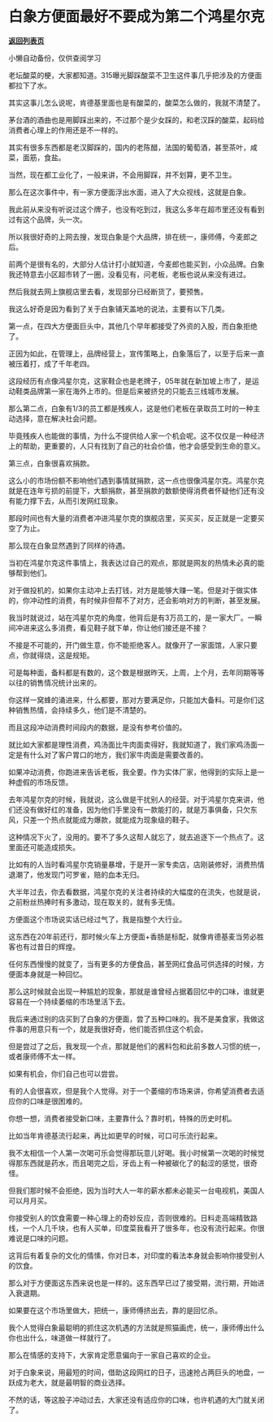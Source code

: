 # 白象方便面最好不要成为第二个鸿星尔克

[**返回列表页**](/gzh/记忆承载3)

小懒自动备份，仅供查阅学习

老坛酸菜的梗，大家都知道。315曝光脚踩酸菜不卫生这件事几乎把涉及的方便面都拉下了水。  

  

其实这事儿怎么说呢，肯德基里面也是有酸菜的，酸菜怎么做的，我就不清楚了。  

  

茅台酒的酒曲也是用脚踩出来的，不过那个是少女踩的，和老汉踩的酸菜，起码给消费者心理上的作用还是不一样的。  

  

其实有很多东西都是老汉脚踩的，国内的老陈醋，法国的葡萄酒，甚至茶叶，咸菜，面筋，食盐。  

  

当然，现在都工业化了，一般来讲，不会用脚踩，并不划算，更不卫生。  

  

那么在这次事件中，有一家方便面浮出水面，进入了大众视线，这就是白象。  

  

我此前从来没有听说过这个牌子，也没有吃到过，我这么多年在超市里还没有看到过有这个品牌，头一次。  

  

所以我很好奇的上网去搜，发现白象是个大品牌，排在统一，康师傅，今麦郎之后。

  

前两个是很有名的，大部分人估计打小就知道，今麦郎也能买到，小众品牌。白象我还特意去小区超市转了一圈，没看见有，问老板，老板也说从来没有进过。  

  

然后我就去网上旗舰店里去看，发现部分已经断货了，要预售。  

  

我这么好奇是因为看到了关于白象铺天盖地的说法，主要有以下几类。  

  

第一点，在四大方便面巨头中，其他几个早年都接受了外资的入股，而白象拒绝了。

  

正因为如此，在管理上，品牌经营上，宣传策略上，白象落后了，以至于后来一直被压着打，成了千年老四。

  

这段经历有点像鸿星尔克，这家鞋企也是老牌子，05年就在新加坡上市了，是运动鞋类品牌第一家在海外上市的。但是后来被挤兑的只能去三线城市发展。  

  

那么第二点，白象有1/3的员工都是残疾人，这是他们老板在录取员工时的一种主动选择，意在解决社会问题。

  

毕竟残疾人也能做的事情，为什么不提供给人家一个机会呢。这不仅仅是一种经济上的帮助，更重要的，人只有找到了自己的社会价值，他才会感受到生命的意义。

  

第三点，白象很喜欢捐款。  

  

这么小的市场份额不影响他们遇到事情就捐款，这一点也很像鸿星尔克。鸿星尔克就是在连年亏损的前提下，大额捐款，甚至捐款的数额使得消费者怀疑他们还有没有能力撑下去，从而引发网红现象。

  

那段时间也有大量的消费者冲进鸿星尔克的旗舰店里，买买买，反正就是一定要买空了为止。  

  

那么现在白象显然遇到了同样的待遇。  

  

当初在鸿星尔克这件事情上，我表达过自己的观点，那就是网友的热情未必真的能够帮到他们。  

  

对于做投机的，如果你主动冲上去打钱，对方是能够大赚一笔。但是对于做实体的，你冲动性的消费，有时候非但帮不了对方，还会影响对方的判断，甚至发展。  

  

我当时就说过，站在鸿星尔克的角度，他背后是有3万员工的，是一家大厂。一瞬间冲进来这么多消费，看见鞋子就下单，你让他们接还是不接？  

  

不接是不可能的，开门做生意，你不能拒绝客人。就像开了一家面馆，人家只要点，你就得烧，这是规矩。

  

可是每种面，备料都是有数的，这个数是根据昨天，上周，上个月，去年同期等等以往的销售情况统计出来的。  

  

你这样一窝蜂的涌进来，什么都要，那对方要满足你，只能加大备料。可是你们这种销售热情，会持续多久，他们是不清楚的。  

  

而且这段冲动消费时间段内的数据，是没有参考价值的。  

  

就比如大家都是理性消费，鸡汤面比牛肉面卖得好，我就知道了，我们家鸡汤面一定是有什么对了客户胃口的地方，我们家牛肉面是需要改善的。  

  

如果冲动消费，你跑进来告诉老板，我全要。作为实体厂家，他得到的实际上是一种虚假的市场反馈。  

  

去年鸿星尔克的时候，我就说，这么做是干扰别人的经营。对于鸿星尔克来讲，他们还没有做好红的准备，因为他们手里没有一款能打的，就是万事俱备，只欠东风，只差一个热点就能成为爆款，就能成为现象级的鞋子。  

  

这种情况下火了，没用的。要不了多久这帮人就忘了，就去追逐下一个热点了。这里面还可能造成损失。  

  

比如有的人当时看鸿星尔克销量暴增，于是开一家专卖店，店刚装修好，消费热情退潮了，他发现门可罗雀，赔的血本无归。

  

大半年过去，你去看数据，鸿星尔克的关注者持续的大幅度的在流失，也就是说，之前粉丝热捧时有多激动，现在取关的，就有多无情。  

  

方便面这个市场说实话已经过气了，我是指整个大行业。  

  

这东西在20年前还行，那时候火车上方便面+香肠是标配，就像肯德基麦当劳必胜客也有过昔日的辉煌。

  

任何东西慢慢的就变了，当有更多的方便食品，甚至网红食品可供选择的时候，方便面本身就是一种回忆。  

  

那么这时候就会出现一种尴尬的现象，那就是谁曾经占据着回忆中的口味，谁就更容易在一个持续萎缩的市场里活下去。  

  

我后来通过别的店买到了白象的方便面，尝了五种口味的。我不是美食家，我做这件事的用意只有一个，就是我很好奇，他们能否抓住这个机会。

  

但是尝过了之后，我发现一个点，那就是他们的酱料包和此前多数人习惯的统一，或者康师傅不太一样。

  

如果有机会，你们自己也可以尝尝。  

  

有的人会很喜欢，但是我个人觉得。对于一个萎缩的市场来讲，你希望消费者去适应你的口味是很困难的。

  

你想一想，消费者接受新口味，主要靠什么？靠时机，特殊的历史时机。

  

比如当年肯德基流行起来，再比如更早的时候，可口可乐流行起来。

  

我不太相信一个人第一次喝可乐会觉得那玩意儿好喝。我小时候第一次喝的时候觉得那东西就是药水，而且喝完之后，牙齿上有一种被碳化了的黏涩的感觉，很奇怪。

  

但我们那时候不会拒绝，因为当时大人一年的薪水都未必能买一台电视机，美国人可以月月买。  

  

你接受别人的饮食需要一种心理上的奇妙反应，否则很难的。日料走高端精致路线，一个人几千块，也有人买单，印度菜我看开了很多年，也没有流行起来。你很难说是口味的问题。

  

这背后有着复杂的文化的情愫，你对日本，对印度的看法本身就会影响你接受别人的饮食。  

  

那么对于方便面这东西来说也是一样的。这东西早已过了接受期，流行期，开始进入衰退期。  

  

如果要在这个市场里做大，把统一，康师傅挤出去，靠的是回忆杀。  

  

我个人觉得白象最聪明的抓住这次机遇的方法就是照猫画虎，统一，康师傅出什么你也出什么，味道做一样就行了。

  

那么在情感的支持下，大家肯定愿意偏向于一家自己喜欢的企业。  

  

对于白象来说，用最短的时间，借助这段网红的日子，迅速抢占两巨头的地盘，一跃成为老大，就是最明智的商业选择。  

  

不然的话，等这股子冲动过去，大家还没有适应你的口味，也许机遇的大门就关闭了。

